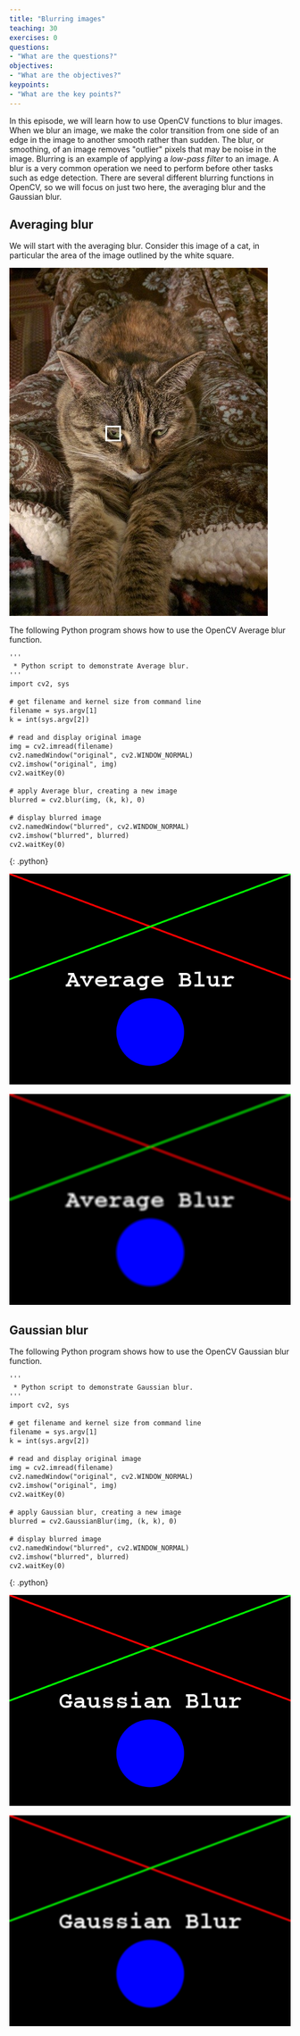 ```yaml
---
title: "Blurring images"
teaching: 30
exercises: 0
questions:
- "What are the questions?"
objectives:
- "What are the objectives?"
keypoints:
- "What are the key points?"
---
```


In this episode, we will learn how to use OpenCV functions to blur images.
When we blur an image, we make the color transition from one side of an 
edge in the image to another smooth rather than sudden. The blur, or smoothing,
of an image removes "outlier" pixels that may be noise in the image. Blurring
is an example of applying a *low-pass filter* to an image. A blur
is a very common operation we need to perform before other tasks such as 
edge detection. There are several different blurring functions in OpenCV, so 
we will focus on just two here, the averaging blur and the Gaussian
blur. 

## Averaging blur

We will start with the averaging blur. Consider this image of a cat, in
particular the area of the image outlined by the white square. 

![Cat image](../fig/05-cat-snap.jpg)

The following Python program shows how to use the OpenCV Average blur function.

~~~
'''
 * Python script to demonstrate Average blur.
'''
import cv2, sys

# get filename and kernel size from command line
filename = sys.argv[1]
k = int(sys.argv[2])

# read and display original image
img = cv2.imread(filename)
cv2.namedWindow("original", cv2.WINDOW_NORMAL)
cv2.imshow("original", img)
cv2.waitKey(0)

# apply Average blur, creating a new image
blurred = cv2.blur(img, (k, k), 0)

# display blurred image
cv2.namedWindow("blurred", cv2.WINDOW_NORMAL)
cv2.imshow("blurred", blurred)
cv2.waitKey(0)
~~~
{: .python}

![Original image](../fig/05-average-original.png)

![Average blurred image](../fig/05-average-blurred.png)

## Gaussian blur

The following Python program shows how to use the OpenCV Gaussian blur 
function. 

~~~
'''
 * Python script to demonstrate Gaussian blur.
'''
import cv2, sys

# get filename and kernel size from command line
filename = sys.argv[1]
k = int(sys.argv[2])

# read and display original image
img = cv2.imread(filename)
cv2.namedWindow("original", cv2.WINDOW_NORMAL)
cv2.imshow("original", img)
cv2.waitKey(0)

# apply Gaussian blur, creating a new image
blurred = cv2.GaussianBlur(img, (k, k), 0)

# display blurred image
cv2.namedWindow("blurred", cv2.WINDOW_NORMAL)
cv2.imshow("blurred", blurred)
cv2.waitKey(0)
~~~
{: .python}

![Original image](../fig/05-gaussian-original.png)

![Gaussian blurred image](../fig/05-gaussian-blurred.png)

